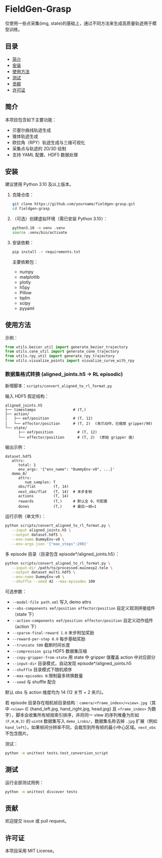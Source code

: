 

# FieldGen-Grasp

仅使用一些点采集(img, state)的基础上，通过不同方法来生成高质量轨迹用于模型训练。

## 目录
- [简介](#简介)
- [安装](#安装)
- [使用方法](#使用方法)
- [测试](#测试)
- [贡献](#贡献)
- [许可证](#许可证)

## 简介


本项目包含如下主要功能：
- 贝塞尔曲线轨迹生成
- 锥体轨迹生成
- 欧拉角（RPY）轨迹生成与三维可视化
- 采集点与轨迹的 2D/3D 绘制
- 支持 YAML 配置、HDF5 数据处理


## 安装

建议使用 Python 3.10 及以上版本。

1. 克隆仓库：
   ```bash
   git clone https://github.com/yourname/fieldgen-grasp.git
   cd fieldgen-grasp
   ```
2. （可选）创建虚拟环境（需已安装 Python 3.10）：
   ```bash
   python3.10 -m venv .venv
   source .venv/bin/activate
   ```
3. 安装依赖：
   ```bash
   pip install -r requirements.txt
   ```

   主要依赖包：
   - numpy
   - matplotlib
   - plotly
   - h5py
   - Pillow
   - tqdm
   - scipy
   - pyyaml

## 使用方法



示例：
```python
from utils.bezier_util import generate_bezier_trajectory
from utils.cone_util import generate_cone_trajectory
from utils.rpy_util import generate_rpy_trajectory
from utils.visualize_points import visualize_curve_with_rpy
```

### 数据集格式转换 (aligned_joints.h5 -> RL episodic)

新增脚本：`scripts/convert_aligned_to_rl_format.py`

输入 HDF5 假定结构：
```
aligned_joints.h5
├── timestamps                 # (T,)
├── action/
│   ├── eef/position           # (T, 12)
│   └── effector/position      # (T, 2)  (夹爪动作，已缩放 gripper/90)
└── state/
      ├── eef/position           # (T, 12)
      └── effector/position      # (T, 2)  (原始 gripper 值)
```

输出示例：
```
dataset.hdf5
   attrs:
      total: 1
      env_args: '{"env_name": "DummyEnv-v0", ...}'
   demo_0/
      attrs:
         num_samples: T
      obs/flat        (T, 14)
      next_obs/flat   (T, 14)  # 末步复制
      actions         (T, 14)
      rewards         (T,)     # 默认全 0，可配置
      dones           (T,)     # 最后一帧=1
```

运行示例（单文件）：
```bash
python scripts/convert_aligned_to_rl_format.py \
   --input aligned_joints.h5 \
   --output dataset.hdf5 \
   --env-name DummyEnv-v0 \
   --env-args-json '{"max_steps":200}'
```

多 episode 目录（目录包含 episode*/aligned_joints.h5）：
```bash
python scripts/convert_aligned_to_rl_format.py \
   --input-dir /path/to/processed.mainexp2.tele \
   --output dataset_multi.hdf5 \
   --env-name DummyEnv-v0 \
   --shuffle --seed 42 --max-episodes 100
```

可选参数：
* `--model-file path.xml` 写入 demo attrs
* `--obs-components eef/position effector/position` 自定义观测拼接组件（state 下）
* `--action-components eef/position effector/position` 自定义动作组件（action 下）
* `--sparse-final-reward 1.0` 末步附加奖励
* `--reward-per-step 0.0` 每步基础奖励
* `--truncate 500` 截断时间长度
* `--compression gzip` HDF5 数据集压缩
* `--copy-gripper-from-state` 用 state 中 gripper 值覆盖 action 中对应部分
* `--input-dir` 目录模式，自动发现 episode*/aligned_joints.h5
* `--shuffle` 目录模式下随机顺序
* `--max-episodes N` 限制最多转换数量
* `--seed` 与 shuffle 配合

默认 obs 与 action 维度均为 14 (12 关节 + 2 夹爪)。

若 episode 目录存在相机帧目录结构：`camera/<frame_index>/<view>.jpg`（其中 `<view>` ∈ {hand_left.jpg, hand_right.jpg, head.jpg} 且 `<frame_index>` 为数字），脚本会收集所有帧按索引排序，并将同一 view 的序列堆叠为形如 `(F,H,W,3)` 的 `uint8` 数据集写入 `demo_i/obs/`，数据集名称去掉 `.jpg` 扩展（例如 `hand_left`）。如果帧间分辨率不同，会裁剪到所有帧的最小中心区域。`next_obs` 不包含图片。

测试：
```bash
python -m unittest tests.test_conversion_script
```

## 测试



运行全部测试用例：
```bash
python -m unittest discover tests
```

## 贡献

欢迎提交 issue 或 pull request。

## 许可证



本项目采用 MIT License。
